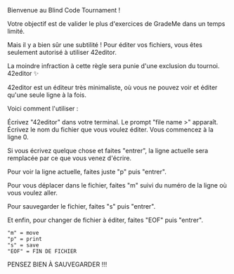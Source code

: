 Bienvenue au Blind Code Tournament !

Votre objectif est de valider le plus d'exercices de GradeMe dans un temps limité.

Mais il y a bien sûr une subtilité !
Pour éditer vos fichiers, vous êtes seulement autorisé à utiliser 42editor.

La moindre infraction à cette règle sera punie d'une exclusion du tournoi.
42editor ✨

42editor est un éditeur très minimaliste, où vous ne pouvez voir et éditer qu'une seule ligne à la fois.

Voici comment l'utiliser :

Écrivez "42editor" dans votre terminal.
Le prompt "file name >" apparaît.
Écrivez le nom du fichier que vous voulez éditer.
Vous commencez à la ligne 0.

Si vous écrivez quelque chose et faites "entrer", la ligne actuelle sera remplacée par ce que vous venez d'écrire.

Pour voir la ligne actuelle, faites juste "p" puis "entrer".

Pour vous déplacer dans le fichier, faites "m" suivi du numéro de la ligne où vous voulez aller.

Pour sauvegarder le fichier, faites "s" puis "entrer".

Et enfin, pour changer de fichier à éditer, faites "EOF" puis "entrer".

    "m" = move
    "p" = print
    "s" = save
    "EOF" = FIN DE FICHIER

PENSEZ BIEN À SAUVEGARDER !!!
